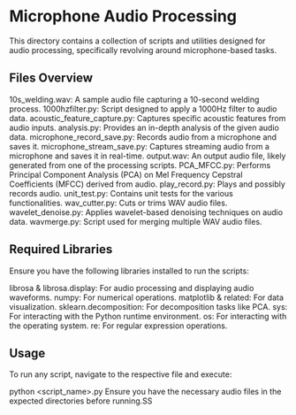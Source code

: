 # Microphone Audio Processing
This directory contains a collection of scripts and utilities designed for audio processing, specifically revolving around microphone-based tasks.

## Files Overview
10s_welding.wav: A sample audio file capturing a 10-second welding process.
1000hzfilter.py: Script designed to apply a 1000Hz filter to audio data.
acoustic_feature_capture.py: Captures specific acoustic features from audio inputs.
analysis.py: Provides an in-depth analysis of the given audio data.
microphone_record_save.py: Records audio from a microphone and saves it.
microphone_stream_save.py: Captures streaming audio from a microphone and saves it in real-time.
output.wav: An output audio file, likely generated from one of the processing scripts.
PCA_MFCC.py: Performs Principal Component Analysis (PCA) on Mel Frequency Cepstral Coefficients (MFCC) derived from audio.
play_record.py: Plays and possibly records audio.
unit_test.py: Contains unit tests for the various functionalities.
wav_cutter.py: Cuts or trims WAV audio files.
wavelet_denoise.py: Applies wavelet-based denoising techniques on audio data.
wavmerge.py: Script used for merging multiple WAV audio files.
## Required Libraries
Ensure you have the following libraries installed to run the scripts:

librosa & librosa.display: For audio processing and displaying audio waveforms.
numpy: For numerical operations.
matplotlib & related: For data visualization.
sklearn.decomposition: For decomposition tasks like PCA.
sys: For interacting with the Python runtime environment.
os: For interacting with the operating system.
re: For regular expression operations.
## Usage
To run any script, navigate to the respective file and execute:

python <script_name>.py
Ensure you have the necessary audio files in the expected directories before running.SS
